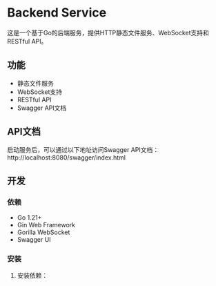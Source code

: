 # Backend Service

这是一个基于Go的后端服务，提供HTTP静态文件服务、WebSocket支持和RESTful API。

## 功能

- 静态文件服务
- WebSocket支持
- RESTful API
- Swagger API文档

## API文档

启动服务后，可以通过以下地址访问Swagger API文档：
http://localhost:8080/swagger/index.html

## 开发

### 依赖

- Go 1.21+
- Gin Web Framework
- Gorilla WebSocket
- Swagger UI

### 安装

1. 安装依赖：
